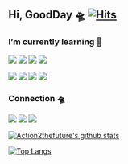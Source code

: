 ## Hi, GoodDay 🛸 [![Hits](https://hits.seeyoufarm.com/api/count/incr/badge.svg?url=https%3A%2F%2Fgithub.com%2Faction2thefuture&count_bg=%2379C83D&title_bg=%23555555&icon=&icon_color=%23E7E7E7&title=hits&edge_flat=false)](https://hits.seeyoufarm.com)

### I’m currently learning 🎯
<div>
<img src="https://img.shields.io/badge/Python-3776AB?style=flat-square&logo=Python&logoColor=white"/> <img src="https://img.shields.io/badge/JavaScript-F7DF1E?style=flat-square&logo=JavaScript&logoColor=white"/> <img src="https://img.shields.io/badge/Django-092E20?style=flat-square&logo=Django&logoColor=white"/> <img src="https://img.shields.io/badge/Flask-000000?style=flat-square&logo=Flask&logoColor=white"/> 

<img src="https://img.shields.io/badge/Node.js-339933?style=flat-square&logo=Node.js&logoColor=white"/> <img src="https://img.shields.io/badge/MySQL-4479A1?style=flat-square&logo=MySQL&logoColor=white"/> <img src="https://img.shields.io/badge/MongoDB-47A248?style=flat-square&logo=MongoDB&logoColor=white"/> <img src="https://img.shields.io/badge/GraphQL-E434AA?style=flat-square&logo=GraphQL&logoColor=white"/> </div>

### Connection 🛸
<a href="https://velog.io/@action2thefuture" target="_blank"><img src="https://img.shields.io/badge/Velog-20c997?style=flat-square&logo=Vimeo&logoColor=white"/></a> <a href="https://action2thefuture.github.io/" target="_blank"><img src="https://img.shields.io/badge/Blog-09B3AF?style=flat-square&logo=Storyblok&logoColor=white"/></a> <a href="https://dnstks0204@gmail.com" target="_blank"><img src="https://img.shields.io/badge/Gmail-EA4335?style=flat-square&logo=Gmail&logoColor=white"/></a> 
  
  
[![Action2thefuture's github stats](https://github-readme-stats.vercel.app/api?username=Action2thefuture&theme=dark)](https://github.com/Action2thefutuer/github-readme-stats)

[![Top Langs](https://github-readme-stats.vercel.app/api/top-langs/?username=Action2thefuture&layout=compact&theme=dark)](https://github.com/Action2thefuture/github-readme-stats)
